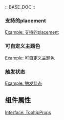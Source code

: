 <!--
 * @Author: your name
 * @Date: 2021-03-01 16:56:16
 * @LastEditTime: 2021-03-02 11:25:09
 * @LastEditors: Please set LastEditors
 * @Description: In User Settings Edit
 * @FilePath: /tdesign-web-react/src/tooltip/README.md
-->
:: BASE_DOC ::

### 支持的placement 

[Example: 支持的placement ](./_example/placement.jsx)
### 可自定义主题色

[Example: 可自定义主题色](./_example/customize.jsx)

### 触发状态 

[Example: 触发状态](./_example/trigger.jsx)

## 组件属性
[Interface: TooltipProps](./Tooltip.tsx)

